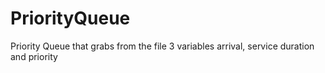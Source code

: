 # PriorityQueue
Priority Queue that grabs from the file 3
variables arrival, service duration and priority
